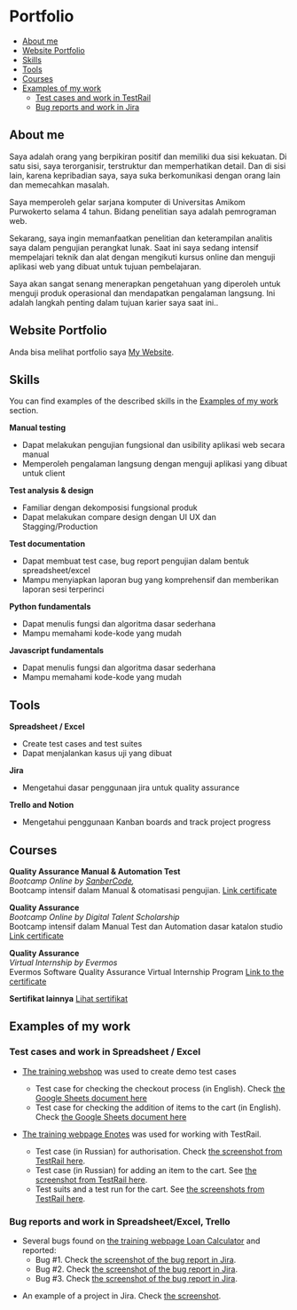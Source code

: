 # Portfolio
- [About me](#about-me)
- [Website Portfolio](#cv)
- [Skills](#skills)
- [Tools](#tools)
- [Courses](#courses)
- [Examples of my work](#examples-of-my-work)
  * [Test cases and work in TestRail](#test-cases-and-work-in-testrail)
  * [Bug reports and work in Jira](#bug-reports-and-work-in-jira)

## About me

Saya adalah orang yang berpikiran positif dan memiliki dua sisi kekuatan. Di satu sisi, saya terorganisir, terstruktur dan memperhatikan detail. Dan di sisi lain, karena kepribadian saya, saya suka berkomunikasi dengan orang lain dan memecahkan masalah.

Saya memperoleh gelar sarjana komputer di Universitas Amikom Purwokerto selama 4 tahun. Bidang penelitian saya adalah pemrograman web.

Sekarang, saya ingin memanfaatkan penelitian dan keterampilan analitis saya dalam pengujian perangkat lunak. Saat ini saya sedang intensif mempelajari teknik dan alat dengan mengikuti kursus online dan menguji aplikasi web yang dibuat untuk tujuan pembelajaran.

Saya akan sangat senang menerapkan pengetahuan yang diperoleh untuk menguji produk operasional dan mendapatkan pengalaman langsung. Ini adalah langkah penting dalam tujuan karier saya saat ini..

## Website Portfolio
Anda bisa melihat portfolio saya [My Website](https://syarifrh.netlify.app/).

## Skills

You can find examples of the described skills in the [Examples of my work](#examples-of-my-work) section.

__Manual testing__
  * Dapat melakukan pengujian fungsional dan usibility aplikasi web secara manual
  * Memperoleh pengalaman langsung dengan menguji aplikasi yang dibuat untuk client

__Test analysis & design__
  * Familiar dengan dekomposisi fungsional produk
  * Dapat melakukan compare design dengan UI UX dan Stagging/Production

__Test documentation__
  * Dapat membuat test case, bug report pengujian dalam bentuk spreadsheet/excel
  * Mampu menyiapkan laporan bug yang komprehensif dan memberikan laporan sesi terperinci

__Python fundamentals__
  * Dapat menulis fungsi dan algoritma dasar sederhana
  * Mampu memahami kode-kode yang mudah

__Javascript fundamentals__
  * Dapat menulis fungsi dan algoritma dasar sederhana
  * Mampu memahami kode-kode yang mudah

## Tools

__Spreadsheet / Excel__
  * Create test cases and test suites
  * Dapat menjalankan kasus uji yang dibuat

__Jira__
  * Mengetahui dasar penggunaan jira untuk quality assurance

__Trello and Notion__
  * Mengetahui penggunaan Kanban boards and track project progress

## Courses

__Quality Assurance Manual & Automation Test__  
*Bootcamp Online by [SanberCode](https://sanbercode.com/),*  
Bootcamp intensif dalam Manual & otomatisasi pengujian.
[Link certificate](https://drive.google.com/file/d/1Dh9cfZpAl4f_RMgtKCGT51ikayEtsN4k/view/)  

__Quality Assurance__  
*Bootcamp Online by Digital Talent Scholarship*  
Bootcamp intensif dalam Manual Test dan Automation dasar katalon studio
[Link certificate](https://drive.google.com/file/d/1kpfFhznIjqaRgM5_IsgNb7xtOLzJggTo/view?usp=sharing)

__Quality Assurance__  
*Virtual Internship by Evermos*  
Evermos Software Quality Assurance Virtual Internship Program
[Link to the certificate](https://drive.google.com/file/d/1XQtxToLcMEAaHCRxWz4ePqHpca3gohgc/view?usp=share_link)

__Sertifikat lainnya__
[Lihat sertifikat](https://www.linkedin.com/in/syarif-ridhohidayatulloh/details/certifications/)

## Examples of my work

### Test cases and work in Spreadsheet / Excel

- [The training webshop](http://automationpractice.com/) was used to create demo test cases
  * Test case for checking the checkout process (in English). Check [the Google Sheets document here](https://docs.google.com/spreadsheets/d/1NpgiyQr2mx2YKddbXOFi7YygWE_jUve3spzscLkpTuY/edit?usp=sharing)
  * Test case for checking the addition of items to the cart (in English). Check [the Google Sheets document here](https://docs.google.com/spreadsheets/d/1PTc-aPCKWBm4B3aaTPsvJ5wgW0P-KkpvaclZAbQzTZY/edit#gid=0)

- [The training webpage Enotes](https://enotes.pointschool.ruin) was used for working with TestRail.
  * Test case (in Russian) for authorisation. Check [the screenshot from TestRail here](https://drive.google.com/file/d/1X9q5h3NKLI7NZpoU-gaHwSrYq_KQtDsl/view?usp=sharing).
  * Test case (in Russian) for adding an item to the cart. See [the screenshot from TestRail here](https://drive.google.com/file/d/1L74DBG62BRnl45WuVYsuR3RoYU4KZHrI/view?usp=sharing).
  * Test suits and a test run for the cart. See [the screenshots from TestRail here](https://drive.google.com/file/d/1imQyEHdDE9FCWtnnPZurh0J9QMTWrS3l/view?usp=sharing).


### Bug reports and work in Spreadsheet/Excel, Trello

- Several bugs found on [the training webpage Loan Calculator](http://creditcalculator.pointschool.ru) and reported:
  * Bug #1. Check [the screenshot of the bug report in Jira](https://drive.google.com/file/d/1Ypqw992_r6YgXNdqslH1FVW3Y33sT6ip/view?usp=sharing).
  * Bug #2. Check [the screenshot of the bug report in Jira](https://drive.google.com/file/d/15KB2fIqWO4uIUbAMejk8ZZrkpPfJzz1m/view?usp=sharing).
  * Bug #3. Check [the screenshot of the bug report in Jira](https://drive.google.com/file/d/1Qn_Fe5gwdEQ-f4PKpg115CZaWl3_N705/view?usp=sharing).
* An example of a project in Jira. Check [the screenshot](https://drive.google.com/file/d/1uN7R4SGWYZ0zn45id8_CeSzs4sn68BWq/view?usp=sharing).

